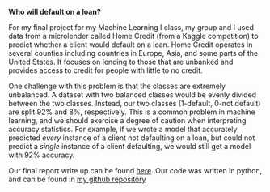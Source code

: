**Who will default on a loan?**

For my final project for my Machine Learning I class, my group and I used data from a microlender called Home Credit (from a Kaggle competition) to predict whether a client would default on a loan. Home Credit operates in several counties including countries in Europe, Asia, and some parts of the United States. It focuses on lending to those that are unbanked and provides access to credit for people with little to no credit. 

One challenge with this problem is that the classes are extremely unbalanced. A dataset with two balanced classes would be evenly divided between the two classes. Instead, our two classes (1-default, 0-not default) are split 92% and 8%, respectively. This is a common problem in machine learning, and we should exercise a degree of caution when interpreting accuracy statistics. For example, if we wrote a model that accurately predicted *every* instance of a client not defaulting on a loan, but could not predict a *single* instance of a client defaulting, we would still get a model with 92% accuracy. 

Our final report write up can be found [here](final_group_report.pdf). Our code was written in python, and can be found in [my github repository](https://github.com/kimberlykreiss/GWU-Machine-Learning-I/blob/master/Final-Project-Group5-master%205/Code/group5_code.py)
